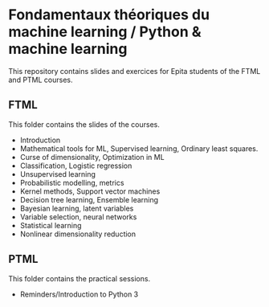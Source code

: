 # Fondamentaux théoriques du machine learning / Python & machine learning
This repository contains slides and exercices for Epita students of the FTML
and PTML courses.

## FTML

This folder contains the slides of the courses.

- Introduction
- Mathematical tools for ML, Supervised learning, Ordinary least squares.
- Curse of dimensionality, Optimization in ML
- Classification, Logistic regression
- Unsupervised learning
- Probabilistic modelling, metrics
- Kernel methods, Support vector machines
- Decision tree learning, Ensemble learning
- Bayesian learning, latent variables
- Variable selection, neural networks
- Statistical learning
- Nonlinear dimensionality reduction

## PTML

This folder contains the practical sessions.

- Reminders/Introduction to Python 3

